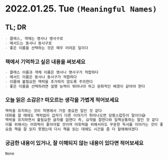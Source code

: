 # 2022.01.25. Tue `(Meaningful Names)`

## TL; DR

```markdown
- 클래스, 객체는 명사나 명사구로
- 메서드는 동사나 동사구로
- 좋은 이름을 선택하는 것은 매우 어려운 일이다
```

### 책에서 기억하고 싶은 내용을 써보세요

```markdown
- 클래스 이름과 객체 이름은 명사나 명사구가 적합하다
- 메서드 이름은 동사나 동사구가 적합하다
- 이름에 불필요한 맥락을 추가하지 않도록 주의한다
- 좋은 이름을 선택하려면 설명 능력이 뛰어나야 하고 문화적인 배경이 같아야 한다
```

### 오늘 읽은 소감은? 떠오르는 생각을 가볍게 적어보세요

```markdown
맥락을 유지하는 것이 작명에서 가장 중요한 일인 것 같다
대화를 할 때에도 맥락없이 갑자기 다른 이야기가 튀어나오면 당황스럽듯이 말이다😅
맥락을 유지하면서 불필요한 글자를 없앤다 즉, 요약을 잘한다와 일맥상통하는 말인 것 같다
이를 위해서는 어휘력이 좋아야할 것이며 어휘력을 위해서라도 꾸준한 독서를 이어가는 것이 좋을 것 같다
요즘 책을 잘 읽지 못했는데 다시 책을 읽는 데에도 시간을 좀 더 할애해야겠다
```

### 궁금한 내용이 있거나, 잘 이해되지 않는 내용이 있다면 적어보세요

```markdown
None
```
